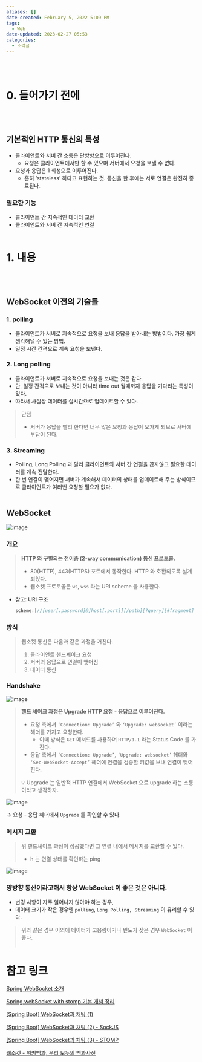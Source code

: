 ```yaml
---
aliases: []
date-created: February 5, 2022 5:09 PM
tags:
  - Web
date-updated: 2023-02-27 05:53
categories:
  - 조각글
---
```

<br><br>
# 0. 들어가기 전에
<br><br>
## 기본적인 HTTP 통신의 특성

- 클라이언트와 서버 간 소통은 단방향으로 이루어진다.
	- 요청은 클라이언트에서만 할 수 있으며 서버에서 요청을 보낼 수 없다.
- 요청과 응답은 1 회성으로 이루어진다.
	- 흔히 ‘stateless’ 하다고 표현하는 것. 통신을 한 후에는 서로 연결은 완전히 종료된다.

### 필요한 기능

- 클라이언트 간 지속적인 데이터 교환
- 클라이언트와 서버 간 지속적인 연결
<br><br>
# 1. 내용
<br><br>
## WebSocket 이전의 기술들

### 1. polling

- 클라이언트가 서버로 지속적으로 요청을 보내 응답을 받아내는 방법이다. 가장 쉽게 생각해낼 수 있는 방법.
- 일정 시간 간격으로 계속 요청을 보낸다.

### 2. Long polling

- 클라이언트가 서버로 지속적으로 요청을 보내는 것은 같다.
- 단, 일정 간격으로 보내는 것이 아니라 time out 될때까지 응답을 기다리는 특성이 있다.
- 따라서 사실상 데이터를 실시간으로 업데이트할 수 있다.

> 단점
>
> - 서버가 응답을 빨리 한다면 너무 많은 요청과 응답이 오가게 되므로 서버에 부담이 된다.

### 3. Streaming

- Polling, Long Polling 과 달리 클라이언트와 서버 간 연결을 끊지않고 필요한 데이터를 계속 전달한다.
- 한 번 연결이 맺어지면 서버가 계속해서 데이터의 상태를 업데이트해 주는 방식이므로 클라이언트가 여러번 요청할 필요가 없다.
<br><br>
## WebSocket

![image](https://s3.ap-northeast-2.amazonaws.com/donkeyadonkey-assets/img/0c85c7e91c27ae6033d53a469f06cff4.png)

### 개요

> **HTTP 와 구별되는 전이중 (2-way communication) 통신 프로토콜.**
>
> - 80(HTTP), 443(HTTPS) 포트에서 동작한다. HTTP 와 호환되도록 설계되었다.
> - 웹소켓 프로토콜은 `ws`, `wss` 라는 URI scheme 을 사용한다.

- 참고: URI 구조

	```java
	scheme:[//[user[:password]@]host[:port]][/path][?query][#fragment]
	```

### 방식

> 웹소켓 통신은 다음과 같은 과정을 거친다.
>
> 1. 클라이언트 핸드셰이크 요청
> 2. 서버의 응답으로 연결이 맺어짐
> 3. 데이터 통신

### Handshake

![image](https://s3.ap-northeast-2.amazonaws.com/donkeyadonkey-assets/img/6825b836cb37faa01392e8604fb7eb9b.png)

> **핸드 셰이크 과정은 Upgrade HTTP 요청 - 응답으로 이루어진다.**
>
> - 요청 측에서 `‘Connection: Upgrade’` 와 `‘Upgrade: websocket’` 이라는 헤더를 가지고 요청한다.
> 	- 이때 방식은 `GET` 메서드를 사용하며 `HTTP/1.1` 라는 Status Code 를 가진다.
> - 응답 측에서 `‘Connection: Upgrade’`, `‘Upgrade: websocket’` 헤더와 `‘Sec-WebSocket-Accept’` 헤더에 연결을 검증할 키값을 보내 연결이 맺어진다.
>
> <aside>
> 💡 Upgrade 는 일반적 HTTP 연결에서 WebSocket 으로 upgrade 하는 소통이라고 생각하자.
>
> </aside>

![image](https://s3.ap-northeast-2.amazonaws.com/donkeyadonkey-assets/img/0f7edd3cd466effde19bf4d7d76de65c.png)

→ 요청 - 응답 헤더에서 `Upgrade` 를 확인할 수 있다.

### 메시지 교환

> 위 핸드셰이크 과정이 성공했다면 그 연결 내에서 메시지를 교환할 수 있다.
>
> - h 는 연결 상태를 확인하는 ping

![image](https://s3.ap-northeast-2.amazonaws.com/donkeyadonkey-assets/img/0eb3f2989d615255f47ac652a550a336.png)

### 양방향 통신이라고해서 항상 WebSocket 이 좋은 것은 아니다.

- 변경 사항이 자주 일어나지 않아야 하는 경우,
- 데이터 크기가 작은 경우엔 `polling`, `Long Polling, Streaming` 이 유리할 수 있다.

> 위와 같은 경우 이외에 데이터가 고용량이거나 빈도가 잦은 경우 `WebSocket` 이 좋다.
<br><br>
# 참고 링크

[Spring WebSocket 소개](https://supawer0728.github.io/2018/03/30/spring-websocket/)

[Spring webSocket with stomp 기본 개념 정리](https://wedul.site/692)

[[Spring Boot] WebSocket과 채팅 (1)](https://dev-gorany.tistory.com/212)

[[Spring Boot] WebSocket과 채팅 (2) - SockJS](https://dev-gorany.tistory.com/224)

[[Spring Boot] WebSocket과 채팅 (3) - STOMP](https://dev-gorany.tistory.com/235?category=901854)

[웹소켓 - 위키백과, 우리 모두의 백과사전](https://ko.wikipedia.org/wiki/%EC%9B%B9%EC%86%8C%EC%BC%93)
